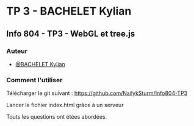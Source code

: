 # TP 3 - BACHELET Kylian
## Info 804 - TP3 - WebGL et tree.js

### Auteur
* [@BACHELET Kylian](https://github.com/NailykSturm)

### Comment l'utiliser
Télécharger le git suivant : https://github.com/NailykSturm/Info804-TP3

Lancer le fichier index.html grâce à un serveur


Touts les questions ont étées abordées.